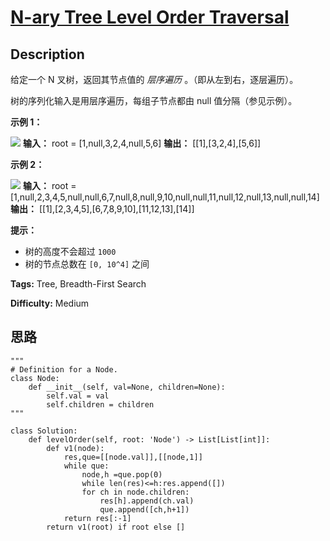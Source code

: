 # [N-ary Tree Level Order Traversal][title]

## Description

给定一个 N 叉树，返回其节点值的 _层序遍历_ 。（即从左到右，逐层遍历）。

树的序列化输入是用层序遍历，每组子节点都由 null 值分隔（参见示例）。

**示例 1：**

![](https://assets.leetcode.com/uploads/2018/10/12/narytreeexample.png)
            **输入：** root = [1,null,3,2,4,null,5,6]    **输出：** [[1],[3,2,4],[5,6]]    

**示例 2：**

![](https://assets.leetcode.com/uploads/2019/11/08/sample_4_964.png)
            **输入：** root = [1,null,2,3,4,5,null,null,6,7,null,8,null,9,10,null,null,11,null,12,null,13,null,null,14]    **输出：** [[1],[2,3,4,5],[6,7,8,9,10],[11,12,13],[14]]    

**提示：**

  * 树的高度不会超过 `1000`
  * 树的节点总数在 `[0, 10^4]` 之间


**Tags:** Tree, Breadth-First Search

**Difficulty:** Medium

## 思路

``` python3
"""
# Definition for a Node.
class Node:
    def __init__(self, val=None, children=None):
        self.val = val
        self.children = children
"""

class Solution:
    def levelOrder(self, root: 'Node') -> List[List[int]]:
        def v1(node):
            res,que=[[node.val]],[[node,1]]
            while que:
                node,h =que.pop(0)
                while len(res)<=h:res.append([])
                for ch in node.children:
                    res[h].append(ch.val)
                    que.append([ch,h+1])
            return res[:-1]         
        return v1(root) if root else []
```

[title]: https://leetcode-cn.com/problems/n-ary-tree-level-order-traversal
